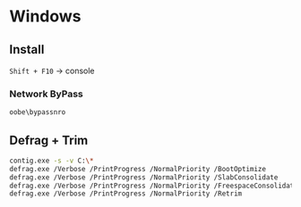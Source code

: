 # Windows

## Install

`Shift + F10` → console

### Network ByPass

```bash
oobe\bypassnro
```

## Defrag + Trim

```bash
contig.exe -s -v C:\*
defrag.exe /Verbose /PrintProgress /NormalPriority /BootOptimize         C:
defrag.exe /Verbose /PrintProgress /NormalPriority /SlabConsolidate      C:
defrag.exe /Verbose /PrintProgress /NormalPriority /FreespaceConsolidate C:
defrag.exe /Verbose /PrintProgress /NormalPriority /Retrim               C:
```
